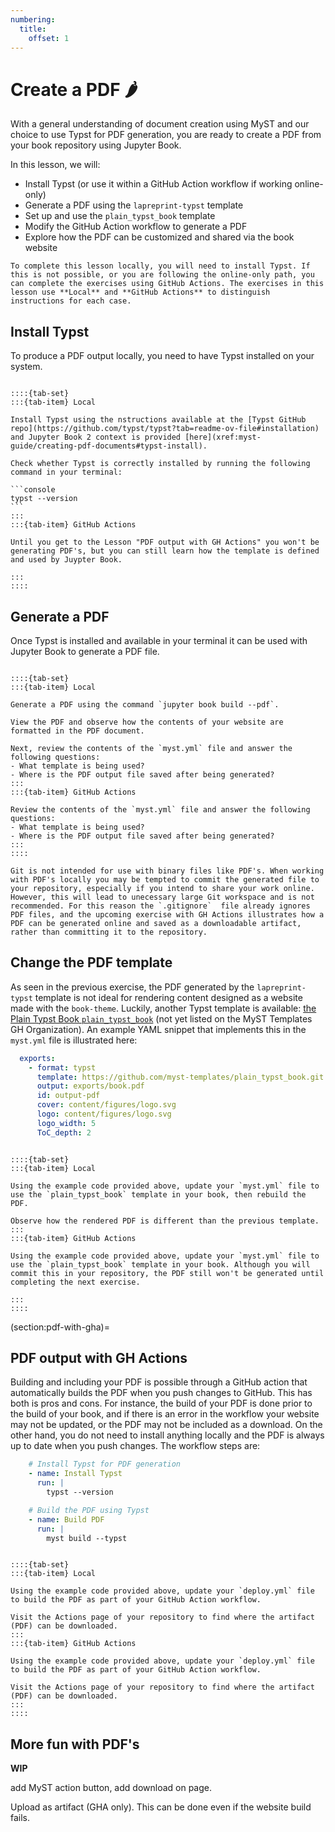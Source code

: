 ```yaml
---
numbering:
  title:
    offset: 1
---
```


# Create a PDF 🌶

With a general understanding of document creation using MyST and our choice to use Typst for PDF generation, you are ready to create a PDF from your book repository using Jupyter Book.

In this lesson, we will:
- Install Typst (or use it within a GitHub Action workflow if working online-only)
- Generate a PDF using the `lapreprint-typst` template
- Set up and use the `plain_typst_book` template
- Modify the GitHub Action workflow to generate a PDF
- Explore how the PDF can be customized and shared via the book website

```{warning}
To complete this lesson locally, you will need to install Typst. If this is not possible, or you are following the online-only path, you can complete the exercises using GitHub Actions. The exercises in this lesson use **Local** and **GitHub Actions** to distinguish instructions for each case.
```

## Install Typst

To produce a PDF output locally, you need to have Typst installed on your system. 

````{exercise} Install Typst

::::{tab-set} 
:::{tab-item} Local

Install Typst using the nstructions available at the [Typst GitHub repo](https://github.com/typst/typst?tab=readme-ov-file#installation) and Jupyter Book 2 context is provided [here](xref:myst-guide/creating-pdf-documents#typst-install).

Check whether Typst is correctly installed by running the following command in your terminal:

```console
typst --version
```
:::
:::{tab-item} GitHub Actions

Until you get to the Lesson "PDF output with GH Actions" you won't be generating PDF's, but you can still learn how the template is defined and used by Juypter Book.

:::
::::
````

## Generate a PDF

Once Typst is installed and available in your terminal it can be used with Jupyter Book to generate a PDF file.


````{exercise} Generate a PDF of your book

::::{tab-set} 
:::{tab-item} Local

Generate a PDF using the command `jupyter book build --pdf`.

View the PDF and observe how the contents of your website are formatted in the PDF document.

Next, review the contents of the `myst.yml` file and answer the following questions:
- What template is being used?
- Where is the PDF output file saved after being generated?
:::
:::{tab-item} GitHub Actions

Review the contents of the `myst.yml` file and answer the following questions:
- What template is being used?
- Where is the PDF output file saved after being generated?
:::
::::
````


```{tip} Good practice with PDFs and Git
Git is not intended for use with binary files like PDF's. When working with PDF's locally you may be tempted to commit the generated file to your repository, especially if you intend to share your work online. However, this will lead to unecessary large Git workspace and is not recommended. For this reason the `.gitignore`  file already ignores PDF files, and the upcoming exercise with GH Actions illustrates how a PDF can be generated online and saved as a downloadable artifact, rather than committing it to the repository.
```

## Change the PDF template

As seen in the previous exercise, the PDF generated by the `lapreprint-typst` template is not ideal for rendering content designed as a website made with the `book-theme`. Luckily, another Typst template is available: [the Plain Typst Book `plain_typst_book`](https://github.com/myst-templates/plain_typst_book) (not yet listed on the MyST Templates GH Organization). An example YAML snippet that implements this in the `myst.yml` file is illustrated here:

```yaml
  exports:
    - format: typst
      template: https://github.com/myst-templates/plain_typst_book.git
      output: exports/book.pdf
      id: output-pdf
      cover: content/figures/logo.svg
      logo: content/figures/logo.svg
      logo_width: 5
      ToC_depth: 2
```


````{exercise} Change the template

::::{tab-set} 
:::{tab-item} Local

Using the example code provided above, update your `myst.yml` file to use the `plain_typst_book` template in your book, then rebuild the PDF.

Observe how the rendered PDF is different than the previous template.
:::
:::{tab-item} GitHub Actions

Using the example code provided above, update your `myst.yml` file to use the `plain_typst_book` template in your book. Although you will commit this in your repository, the PDF still won't be generated until completing the next exercise.

:::
::::
````

(section:pdf-with-gha)=
## PDF output with GH Actions

Building and including your PDF is possible through a GitHub action that automatically builds the PDF when you push changes to GitHub. This has both is pros and cons. For instance, the build of your PDF is done prior to the build of your book, and if there is an error in the workflow your website may not be updated, or the PDF may not be included as a download. On the other hand, you do not need to install anything locally and the PDF is always up to date when you push changes. The workflow steps are:

```yaml
    # Install Typst for PDF generation
    - name: Install Typst
      run: |
        typst --version

    # Build the PDF using Typst
    - name: Build PDF
      run: |
        myst build --typst
```

````{exercise} Change the workflow

::::{tab-set} 
:::{tab-item} Local

Using the example code provided above, update your `deploy.yml` file to build the PDF as part of your GitHub Action workflow.

Visit the Actions page of your repository to find where the artifact (PDF) can be downloaded.
:::
:::{tab-item} GitHub Actions

Using the example code provided above, update your `deploy.yml` file to build the PDF as part of your GitHub Action workflow.

Visit the Actions page of your repository to find where the artifact (PDF) can be downloaded.
:::
::::
````

## More fun with PDF's

**WIP**

add MyST action button, add download on page.

Upload as artifact (GHA only). This can be done even if the website build fails.
